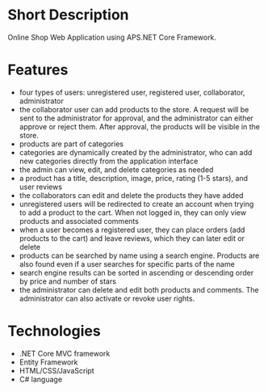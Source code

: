 # **Short Description**
Online Shop Web Application using APS.NET Core Framework.

# **Features**

- four types of users: unregistered user, registered user, collaborator, administrator
- the collaborator user can add products to the store. A request will be sent to the administrator for approval, and the administrator can either approve or reject them. After approval, the products will be visible in the store. 
- products are part of categories
- categories are dynamically created by the administrator, who can add new categories directly from the application interface
- the admin can view, edit, and delete categories as needed 
- a product has a title, description, image, price, rating (1-5 stars), and user reviews
- the collaborators can edit and delete the products they have added
- unregistered users will be redirected to create an account when trying to add a product to the cart. When not logged in, they can only view products and associated comments
- when a user becomes a registered user, they can place orders (add products to the cart) and leave reviews, which they can later edit or delete
- products can be searched by name using a search engine. Products are also found even if a user searches for specific parts of the name
- search engine results can be sorted in ascending or descending order by price and number of stars
- the administrator can delete and edit both products and comments. The administrator can also activate or revoke user rights.

# **Technologies**

- .NET Core MVC framework
- Entity Framework
- HTML/CSS/JavaScript 
- C# language

